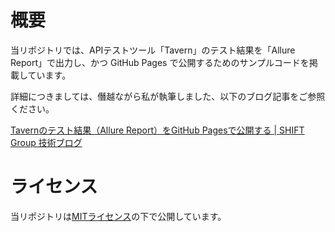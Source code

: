 # 概要

当リポジトリでは、APIテストツール「Tavern」のテスト結果を「Allure Report」で出力し、かつ GitHub Pages で公開するためのサンプルコードを掲載しています。

詳細につきましては、僭越ながら私が執筆しました、以下のブログ記事をご参照ください。

[Tavernのテスト結果（Allure Report）をGitHub Pagesで公開する | SHIFT Group 技術ブログ](https://note.shiftinc.jp/n/ncd0e8fb4258e)

# ライセンス

当リポジトリは[MITライセンス](./LICENSE)の下で公開しています。
